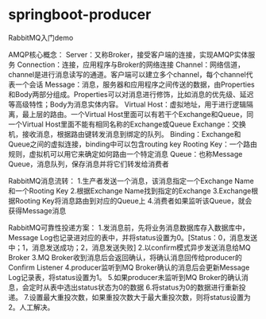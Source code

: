 # springboot-producer
RabbitMQ入门demo

AMQP核心概念：
  Server：又称Broker，接受客户端的连接，实现AMQP实体服务
  Connection：连接，应用程序与Broker的网络连接
  Channel：网络信道，channel是进行消息读写的通道。客户端可以建立多个channel，每个channel代表一个会话
  Message：消息，服务器和应用程序之间传送的数据，由Properties和Body两部分组成。Properties可以对消息进行修饰，比如消息的优先级、延迟等高级特性；Body为消息实体内容。
  Virtual Host：虚拟地址，用于进行逻辑隔离，最上层的路由。一个Virtual Host里面可以有若干个Exchange和Queue，同一个Virtual Host里面不能有相同名称的Exchange或Queue
  Exchange：交换机，接收消息，根据路由键转发消息到绑定的队列。
  Binding：Exchange和Queue之间的虚拟连接，binding中可以包含routing key
  Rooting Key：一个路由规则，虚拟机可以用它来确定如何路由一个特定消息
  Queue：也称Message Queue，消息队列，保存消息并将它们转发给消费者
  

RabbitMQ消息流转：
  1.生产者发送一个消息，该消息指定一个Exchange Name 和一个Rooting Key
  2.根据Exchange Name找到指定的Exchange
  3.Exchange根据Rooting Key将消息路由到对应的Queue上
  4.消费者如果监听该Queue，就会获得Message消息
  
  
RabbitMQ可靠性投递方案：
  1.发消息前，先将业务消息数据库存入数据库中，Message Log也记录进对应的表中，并将status设置为0。[Status：0，消息发送中；1，消息发送成功；2，消息发送失败]
  2.以confirm模式异步发送消息给MQ Broker
  3.MQ Broker收到消息后会返回确认，将确认消息回传给producer的Confirm Listener
  4.producer监听到MQ Broker确认的消息后会更新Message Log记录表，将status设置为1。
  5.如果producer未监听到MQ Broker的确认消息，会定时从表中选出status状态为0的数据
  6.将status为0的数据进行重新投递。
  7.设置最大重投次数，如果重投次数大于最大重投次数，则将status设置为2。人工解决。
  


